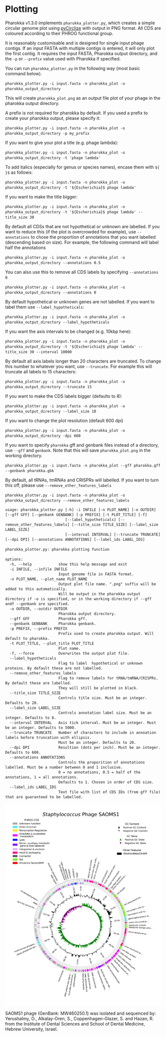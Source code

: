 # Plotting

Pharokka v1.3.0 implements `pharokka_plotter.py`, which creates a simple circular genome plot using [pyCirclize](https://github.com/moshi4/pyCirclize) with output in PNG format. All CDS are coloured according to their PHROG functional group. 

It is reasonably customisable and is designed for single input phage contigs. If an input FASTA with multiple contigs is entered, it will only plot the first contig. It requires the input FASTA, Pharokka output directory, and the `-p` or `--prefix` value used with Pharokka if specified. 

You can run `pharokka_plotter.py` in the following way (most basic command below).

`pharokka_plotter.py -i input.fasta -n pharokka_plot -o pharokka_output_directory`

This will create `pharokka_plot.png` as an output file plot of your phage in the pharokka output directory. 

A prefix is not required for pharokka by default. If you used a prefix to create your pharokka output, please specify it: 

`pharokka_plotter.py -i input.fasta -n pharokka_plot -o pharokka_output_directory -p my_prefix`

If you want to give your plot a title (e.g. phage lambda): 

`pharokka_plotter.py -i input.fasta -n pharokka_plot -o pharokka_output_directory -t 'phage lambda' `

To add italics (especially for genus or species names), encase them with `${ }$` as follows: 

`pharokka_plotter.py -i input.fasta -n pharokka_plot -o pharokka_output_directory -t '${Escherichia}$ phage lambda' `

If you want to make the title bigger:

`pharokka_plotter.py -i input.fasta -n pharokka_plot -o pharokka_output_directory -t '${Escherichia}$ phage lambda' --title_size 30 `

By default all CDSs that are not hypothetical or unknown are labelled. If you want to reduce this (if the plot is overcrowded for example), use `--annotations` to chose the proportion of annotations that you want labelled (descending based on size).
For example, the following command will label half the annotations

`pharokka_plotter.py -i input.fasta -n pharokka_plot -o pharokka_output_directory --annotations 0.5 `

You can also use this to remove all CDS labels by specifying `--annotations 0`

`pharokka_plotter.py -i input.fasta -n pharokka_plot -o pharokka_output_directory --annotations 0 `

By default hypothetical or unknown genes are not labelled. If you want to label them use `--label_hypotheticals`:

`pharokka_plotter.py -i input.fasta -n pharokka_plot -o pharokka_output_directory --label_hypotheticals `

If you want the axis intervals to be changed (e.g. 10kbp here):

`pharokka_plotter.py -i input.fasta -n pharokka_plot -o pharokka_output_directory -t '${Escherichia}$ phage lambda' --title_size 30 --interval 10000 `

By default all axis labels longer than 20 characters are truncated. To change this number to whatever you want, use `--truncate`. 
For example this will truncate all labels to 15 characters:

`pharokka_plotter.py -i input.fasta -n pharokka_plot -o pharokka_output_directory --truncate 15`

If you want to make the CDS labels bigger (defaults to 8):

`pharokka_plotter.py -i input.fasta -n pharokka_plot -o pharokka_output_directory --label_size 10`

If you want to change the plot resolution (default 600 dpi)

`pharokka_plotter.py -i input.fasta -n pharokka_plot -o pharokka_output_directory -dpi 600`

If you want to specify `pharokka` gff and genbank files instead of a directory, use `--gff` and `genbank`. Note that this will save `pharokka_plot.png` in the working directory. 

`pharokka_plotter.py -i input.fasta -n pharokka_plot --gff pharokka.gff --genbank pharokka.gbk`

By default, all tRNAs, tmRNAs and CRISPRs will labelled. If you want to turn this off, please use `--remove_other_features_labels` 

`pharokka_plotter.py -i input.fasta -n pharokka_plot -o pharokka_output_directory --remove_other_features_labels`

```
usage: pharokka_plotter.py [-h] -i INFILE [-n PLOT_NAME] [-o OUTDIR] [--gff GFF] [--genbank GENBANK] [-p PREFIX] [-t PLOT_TITLE] [-f]
                           [--label_hypotheticals] [--remove_other_features_labels] [--title_size TITLE_SIZE] [--label_size LABEL_SIZE]
                           [--interval INTERVAL] [--truncate TRUNCATE] [--dpi DPI] [--annotations ANNOTATIONS] [--label_ids LABEL_IDS]

pharokka_plotter.py: pharokka plotting function

options:
  -h, --help            show this help message and exit
  -i INFILE, --infile INFILE
                        Input genome file in FASTA format.
  -n PLOT_NAME, --plot_name PLOT_NAME
                        Output plot file name. ".png" suffix will be added to this automatically. 
                        Will be output in the pharokka output directory if -o is specified, or in the working directory if --gff andf --genbank are specified.
  -o OUTDIR, --outdir OUTDIR
                        Pharokka output directory.
  --gff GFF             Pharokka gff.
  --genbank GENBANK     Pharokka genbank.
  -p PREFIX, --prefix PREFIX
                        Prefix used to create pharokka output. Will default to pharokka.
  -t PLOT_TITLE, --plot_title PLOT_TITLE
                        Plot name.
  -f, --force           Overwrites the output plot file.
  --label_hypotheticals
                        Flag to label  hypothetical or unknown proteins. By default these are not labelled.
  --remove_other_features_labels
                        Flag to remove labels for tRNA/tmRNA/CRISPRs. By default these are labelled. 
                        They will still be plotted in black.
  --title_size TITLE_SIZE
                        Controls title size. Must be an integer. Defaults to 20.
  --label_size LABEL_SIZE
                        Controls annotation label size. Must be an integer. Defaults to 8.
  --interval INTERVAL   Axis tick interval. Must be an integer. Must be an integer. Defaults to 5000.
  --truncate TRUNCATE   Number of characters to include in annoation labels before truncation with ellipsis. 
                        Must be an integer. Defaults to 20.
  --dpi DPI             Resultion (dots per inch). Must be an integer. Defaults to 600.
  --annotations ANNOTATIONS
                        Controls the proporition of annotations labelled. Must be a number between 0 and 1 inclusive. 
                        0 = no annotations, 0.5 = half of the annotations, 1 = all annotations. 
                        Defaults to 1. Chosen in order of CDS size.
  --label_ids LABEL_IDS
                        Text file with list of CDS IDs (from gff file) that are guaranteed to be labelled.
```

![Image](SAOMS1_plot.png)

SAOMS1 phage (GenBank: MW460250.1) was isolated and sequenced by: Yerushalmy, O., Alkalay-Oren, S., Coppenhagen-Glazer, S. and Hazan, R. from the Institute of Dental Sciences and School of Dental Medicine, Hebrew University, Israel.
